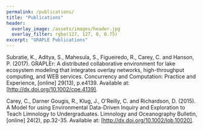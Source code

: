 ```yaml
---
permalink: /publications/
title: "Publications"
header:
  overlay_image: /assets/images/header.jpg
  overlay_filter: rgba(127, 127, 0, 0.75)
excerpt: "GRAPLE Publications"
---
```

Subratie, K., Aditya, S., Mahesula, S., Figueiredo, R., Carey, C. and Hanson, P. (2017). GRAPLEr: A distributed collaborative environment for lake ecosystem modeling that integrates overlay networks, high-throughput computing, and WEB services. Concurrency and Computation: Practice and Experience, [online] 29(13), p.e4139. Available at: [http://dx.doi.org/10.1002/cpe.4139].

Carey, C., Darner Gougis, R., Klug, J., O'Reilly, C. and Richardson, D. (2015). A Model for using Environmental Data-Driven Inquiry and Exploration to Teach Limnology to Undergraduates. Limnology and Oceanography Bulletin, [online] 24(2), pp.32-35. Available at: [http://dx.doi.org/10.1002/lob.10020].


[http://dx.doi.org/10.1002/lob.10020]: http://dx.doi.org/10.1002/lob.10020
[http://dx.doi.org/10.1002/cpe.4139]: http://dx.doi.org/10.1002/cpe.4139